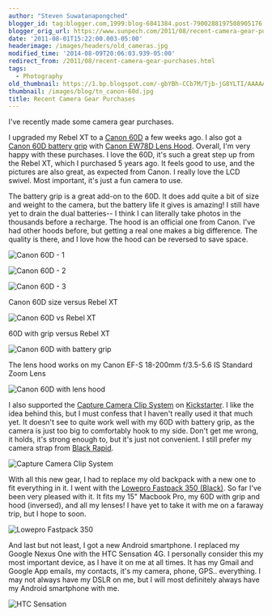 ```yaml
---
author: "Steven Suwatanapongched"
blogger_id: tag:blogger.com,1999:blog-6841384.post-7900288197508905176
blogger_orig_url: https://www.sunpech.com/2011/08/recent-camera-gear-purchases.html
date: '2011-08-01T15:22:00.003-05:00'
headerimage: /images/headers/old_cameras.jpg
modified_time: '2014-08-09T20:06:03.939-05:00'
redirect_from: /2011/08/recent-camera-gear-purchases.html
tags:
  - Photography
old_thumbnail: https://1.bp.blogspot.com/-gbYBh-CCb7M/Tjb-jG8YLTI/AAAAAAAAs2I/lLZ68CJEAyE/s800/IMAG0035.jpg
thumbnail: /images/blog/tn_canon-60d.jpg
title: Recent Camera Gear Purchases
---
```


I've recently made some camera gear purchases.

I upgraded my Rebel XT to a [Canon 60D](https://t.co/rbVhD9Q) a few weeks ago. I also got a [Canon 60D battery grip](https://t.co/GxWYUQe) with [Canon EW78D Lens Hood](https://t.co/1qwSLoS). Overall, I'm very happy with these purchases. I love the 60D, it's such a great step up from the Rebel XT, which I purchased 5 years ago. It feels good to use, and the pictures are also great, as expected from Canon. I really love the LCD swivel. Most important, it's just a fun camera to use.

The battery grip is a great add-on to the 60D. It does add quite a bit of size and weight to the camera, but the battery life it gives is amazing! I still have yet to drain the dual batteries-- I think I can literally take photos in the thousands before a recharge. The hood is an official one from Canon. I've had other hoods before, but getting a real one makes a big difference. The quality is there, and I love how the hood can be reversed to save space.

![Canon 60D - 1](/images/blog/IMAG0035.jpg)

![Canon 60D - 2](/images/blog/IMAG0037.jpg)

![Canon 60D - 3](/images/blog/IMAG0038.jpg)

Canon 60D size versus Rebel XT

![Canon 60D vs Rebel XT](/images/blog/IMAG0044.jpg)

60D with grip versus Rebel XT

![Canon 60D with battery grip](/images/blog/IMAG0047.jpg)

The lens hood works on my Canon EF-S 18-200mm f/3.5-5.6 IS Standard Zoom Lens  

![Canon 60D with lens hood](/images/blog/IMAG0055.jpg)

I also supported the [Capture Camera Clip System](https://www.kickstarter.com/projects/97103764/capture-camera-clip-system) on [Kickstarter](https://www.kickstarter.com). I like the idea behind this, but I must confess that I haven't really used it that much yet. It doesn't see to quite work well with my 60D with battery grip, as the camera is just too big to comfortably hook to my side. Don't get me wrong, it holds, it's strong enough to, but it's just not convenient. I still prefer my camera strap from [Black Rapid](https://www.blackrapid.com).

![Capture Camera Clip System](/images/blog/IMAG0132.jpeg)

With all this new gear, I had to replace my old backpack with a new one to fit everything in it. I went with the [Lowepro Fastpack 350 (Black)](https://t.co/ZGj1Hsh). So far I've been very pleased with it. It fits my 15" Macbook Pro, my 60D with grip and hood (inversed), and all my lenses! I have yet to take it with me on a faraway trip, but I hope to soon.

![Lowepro Fastpack 350](/images/blog/41w6g6Su2KL.jpeg)

And last but not least, I got a new Android smartphone. I replaced my Google Nexus One with the HTC Sensation 4G. I personally consider this my most important device, as I have it on me at all times. It has my Gmail and Google App emails, my contacts, it's my camera, phone, GPS.. everything. I may not always have my DSLR on me, but I will most definitely always have my Android smartphone with me.

![HTC Sensation](/images/blog/htc-sensation-4g-phone.jpeg)